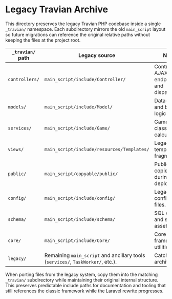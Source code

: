 # Legacy Travian Archive

This directory preserves the legacy Travian PHP codebase inside a single `_travian/` namespace.  Each subdirectory mirrors the
old `main_script` layout so future migrations can reference the original relative paths without keeping the files at the project
root.

| `_travian/` path | Legacy source | Notes |
| ---------------- | ------------- | ----- |
| `controllers/`   | `main_script/include/Controller/` | Controllers, AJAX endpoints, and dispatchers. |
| `models/`        | `main_script/include/Model/` | Data-access and business logic models. |
| `services/`      | `main_script/include/Game/` | Game helper classes and calculators. |
| `views/`         | `main_script/include/resources/Templates/` | Legacy template fragments. |
| `public/`        | `main_script/copyable/public/` | Public assets copied during deployment. |
| `config/`        | `main_script/include/config/` | Legacy configuration files. |
| `schema/`        | `main_script/include/schema/` | SQL dumps and schema assets. |
| `core/`          | `main_script/include/Core/` | Core framework utilities. |
| `legacy/`        | Remaining `main_script` and ancillary tools (`services/`, `TaskWorker/`, etc.). | Catch-all archive. |

When porting files from the legacy system, copy them into the matching `_travian/` subdirectory while maintaining their original
internal structure.  This preserves predictable include paths for documentation and tooling that still references the classic
framework while the Laravel rewrite progresses.
